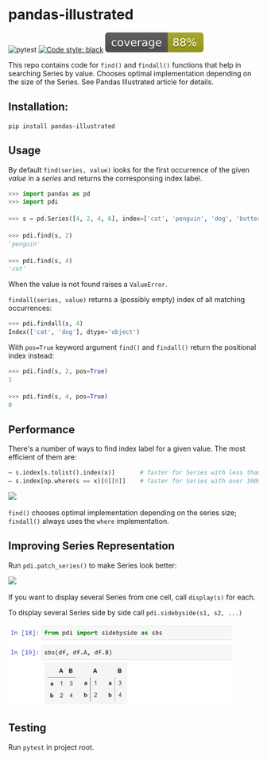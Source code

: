 ﻿# pandas-illustrated

![pytest](https://github.com/axil/pandas-illustrated/actions/workflows/python-package.yml/badge.svg)
[![Code style: black](https://img.shields.io/badge/code%20style-black-000000.svg)](https://github.com/psf/black)
![Coverage Badge](img/coverage.svg)

This repo contains code for `find()` and `findall()` functions that help in searching Series by value.
Chooses optimal implementation depending on the size of the Series.
See Pandas Illustrated article for details.

## Installation: 

    pip install pandas-illustrated

## Usage
   
By default `find(series, value)` looks for the first occurrence of the given *value* in a *series* and returns the corresponsing index label.

```python
>>> import pandas as pd
>>> import pdi

>>> s = pd.Series([4, 2, 4, 6], index=['cat', 'penguin', 'dog', 'butterfly'])

>>> pdi.find(s, 2)
'penguin' 

>>> pdi.find(s, 4)
'cat' 
```

When the value is not found raises a `ValueError`.

`findall(series, value)` returns a (possibly empty) index of all matching occurrences:

```python
>>> pdi.findall(s, 4)
Index(['cat', 'dog'], dtype='object')
```

With `pos=True` keyword argument `find()` and `findall()` return the positional index instead:

```python
>>> pdi.find(s, 2, pos=True)
1 

>>> pdi.find(s, 4, pos=True)
0
```

## Performance

There's a number of ways to find index label for a given value. The most efficient of them are:

```python
— s.index[s.tolist().index(x)]       # faster for Series with less than 1000 elements
— s.index[np.where(s == x)[0][0]]    # faster for Series with over 1000 elements  
```

<img src="https://user-images.githubusercontent.com/170910/209191163-52b8cc6a-425d-41e0-a7f9-c2efb4a31bbb.png" width="600">

`find()` chooses optimal implementation depending on the series size; `findall()` always uses the `where` implementation.

## Improving Series Representation

Run `pdi.patch_series()` to make Series look better:

<img src="https://user-images.githubusercontent.com/170910/211085821-544b42b0-561a-47e7-8f32-6f31a05ed978.png" width="600">

If you want to display several Series from one cell, call `display(s)` for each.

To display several Series side by side call `pdi.sidebyside(s1, s2, ...)`

<img src="img/sbs.png" width="450"/>

## Testing

Run `pytest` in project root.
